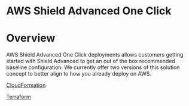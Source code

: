 # AWS Shield Advanced One Click

# Overview
AWS Shield Advanced One Click deployments allows customers getting started with Shield Advanced to get an out of the box recommended baseline configuration.  We currently offer two versions of this solution concept to better align to how you already deploy on AWS.

[CloudFormation](./cloudformation/README.md)  

[Terraform](./terraform/README.md)
